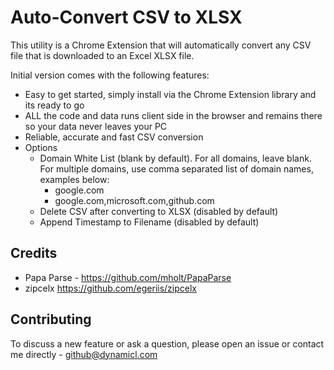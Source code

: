 Auto-Convert CSV to XLSX
===================================================

This utility is a Chrome Extension that will automatically convert any CSV file that is downloaded to an Excel XLSX file.

Initial version comes with the following features:

* Easy to get started, simply install via the Chrome Extension library and its ready to go
* ALL the code and data runs client side in the browser and remains there so your data never leaves your PC
* Reliable, accurate and fast CSV conversion
* Options 
  * Domain White List (blank by default). For all domains, leave blank. For multiple domains, use comma separated list of domain names, examples below:
    * google.com
    * google.com,microsoft.com,github.com
  * Delete CSV after converting to XLSX (disabled by default)
  * Append Timestamp to Filename (disabled by default)

Credits
------------

* Papa Parse - https://github.com/mholt/PapaParse
* zipcelx https://github.com/egeriis/zipcelx

Contributing
------------

To discuss a new feature or ask a question, please open an issue or contact me directly - github@dynamicl.com
